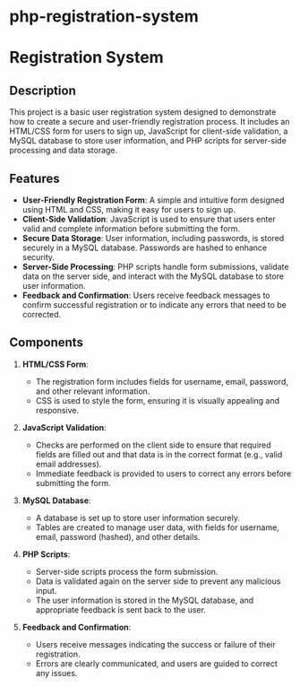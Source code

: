 # php-registration-system
# Registration System

## Description
This project is a basic user registration system designed to demonstrate how to create a secure and user-friendly registration process. It includes an HTML/CSS form for users to sign up, JavaScript for client-side validation, a MySQL database to store user information, and PHP scripts for server-side processing and data storage.

## Features
- **User-Friendly Registration Form**: A simple and intuitive form designed using HTML and CSS, making it easy for users to sign up.
- **Client-Side Validation**: JavaScript is used to ensure that users enter valid and complete information before submitting the form.
- **Secure Data Storage**: User information, including passwords, is stored securely in a MySQL database. Passwords are hashed to enhance security.
- **Server-Side Processing**: PHP scripts handle form submissions, validate data on the server side, and interact with the MySQL database to store user information.
- **Feedback and Confirmation**: Users receive feedback messages to confirm successful registration or to indicate any errors that need to be corrected.

## Components
1. **HTML/CSS Form**: 
   - The registration form includes fields for username, email, password, and other relevant information.
   - CSS is used to style the form, ensuring it is visually appealing and responsive.

2. **JavaScript Validation**: 
   - Checks are performed on the client side to ensure that required fields are filled out and that data is in the correct format (e.g., valid email addresses).
   - Immediate feedback is provided to users to correct any errors before submitting the form.

3. **MySQL Database**: 
   - A database is set up to store user information securely.
   - Tables are created to manage user data, with fields for username, email, password (hashed), and other details.

4. **PHP Scripts**: 
   - Server-side scripts process the form submission.
   - Data is validated again on the server side to prevent any malicious input.
   - The user information is stored in the MySQL database, and appropriate feedback is sent back to the user.

5. **Feedback and Confirmation**: 
   - Users receive messages indicating the success or failure of their registration.
   - Errors are clearly communicated, and users are guided to correct any issues.